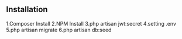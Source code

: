 ## Installation

1.Composer Install
2.NPM Install
3.php artisan jwt:secret
4.setting .env
5.php artisan migrate
6.php artisan db:seed
